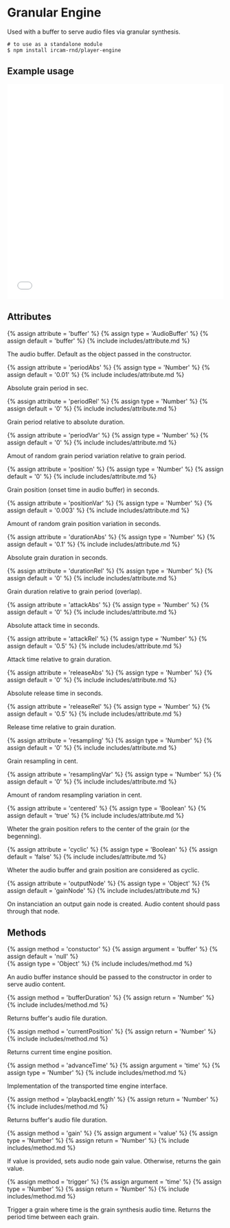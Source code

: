 ---
---

# Granular Engine

Used with a buffer to serve audio files via granular synthesis.

~~~
# to use as a standalone module
$ npm install ircam-rnd/player-engine
~~~

## Example usage

<iframe width="100%" height="500" src="//jsfiddle.net/renaudfv/jcox95yv/28/embedded/result,js,html,css" allowfullscreen="allowfullscreen" frameborder="0"></iframe>

## Attributes

{% assign attribute = 'buffer' %}
{% assign type = 'AudioBuffer' %}
{% assign default = 'buffer' %}
{% include includes/attribute.md %}

The audio buffer. Default as the object passed in the constructor.

{% assign attribute = 'periodAbs' %}
{% assign type = 'Number' %}
{% assign default = '0.01' %}
{% include includes/attribute.md %}

Absolute grain period in sec.

{% assign attribute = 'periodRel' %}
{% assign type = 'Number' %}
{% assign default = '0' %}
{% include includes/attribute.md %}

Grain period relative to absolute duration.

{% assign attribute = 'periodVar' %}
{% assign type = 'Number' %}
{% assign default = '0' %}
{% include includes/attribute.md %}

Amout of random grain period variation relative to grain period.

{% assign attribute = 'position' %}
{% assign type = 'Number' %}
{% assign default = '0' %}
{% include includes/attribute.md %}

Grain position (onset time in audio buffer) in seconds.

{% assign attribute = 'positionVar' %}
{% assign type = 'Number' %}
{% assign default = '0.003' %}
{% include includes/attribute.md %}

Amount of random grain position variation in seconds.

{% assign attribute = 'durationAbs' %}
{% assign type = 'Number' %}
{% assign default = '0.1' %}
{% include includes/attribute.md %}

Absolute grain duration in seconds.

{% assign attribute = 'durationRel' %}
{% assign type = 'Number' %}
{% assign default = '0' %}
{% include includes/attribute.md %}

Grain duration relative to grain period (overlap).

{% assign attribute = 'attackAbs' %}
{% assign type = 'Number' %}
{% assign default = '0' %}
{% include includes/attribute.md %}

Absolute attack time in seconds.

{% assign attribute = 'attackRel' %}
{% assign type = 'Number' %}
{% assign default = '0.5' %}
{% include includes/attribute.md %}

Attack time relative to grain duration.

{% assign attribute = 'releaseAbs' %}
{% assign type = 'Number' %}
{% assign default = '0' %}
{% include includes/attribute.md %}

Absolute release time in seconds.

{% assign attribute = 'releaseRel' %}
{% assign type = 'Number' %}
{% assign default = '0.5' %}
{% include includes/attribute.md %}

Release time relative to grain duration.

{% assign attribute = 'resampling' %}
{% assign type = 'Number' %}
{% assign default = '0' %}
{% include includes/attribute.md %}

Grain resampling in cent.

{% assign attribute = 'resamplingVar' %}
{% assign type = 'Number' %}
{% assign default = '0' %}
{% include includes/attribute.md %}

Amount of random resampling variation in cent.

{% assign attribute = 'centered' %}
{% assign type = 'Boolean' %}
{% assign default = 'true' %}
{% include includes/attribute.md %}

Wheter the grain position refers to the center of the grain (or the begenning).

{% assign attribute = 'cyclic' %}
{% assign type = 'Boolean' %}
{% assign default = 'false' %}
{% include includes/attribute.md %}

Wheter the audio buffer and grain position are considered as cyclic.

{% assign attribute = 'outputNode' %}
{% assign type = 'Object' %}
{% assign default = 'gainNode' %}
{% include includes/attribute.md %}

On instanciation an output gain node is created. Audio content should pass through that node.

## Methods

{% assign method = 'constuctor' %}
{% assign argument = 'buffer' %}
{% assign default = 'null' %}  
{% assign type = 'Object' %}
{% include includes/method.md %}

An audio buffer instance should be passed to the constructor in order to serve audio content.


{% assign method = 'bufferDuration' %}
{% assign return = 'Number' %}
{% include includes/method.md %}

Returns buffer's audio file duration.

{% assign method = 'currentPosition' %}
{% assign return = 'Number' %}
{% include includes/method.md %}

Returns current time engine position.

{% assign method = 'advanceTime' %}
{% assign argument = 'time' %}
{% assign type = 'Number' %}
{% include includes/method.md %}

Implementation of the transported time engine interface.

{% assign method = 'playbackLength' %}
{% assign return = 'Number' %}
{% include includes/method.md %}

Returns buffer's audio file duration.

{% assign method = 'gain' %}
{% assign argument = 'value' %}
{% assign type = 'Number' %}
{% assign return = 'Number' %}
{% include includes/method.md %}

If value is provided, sets audio node gain value. Otherwise, returns the gain value.

{% assign method = 'trigger' %}
{% assign argument = 'time' %}
{% assign type = 'Number' %}
{% assign return = 'Number' %}
{% include includes/method.md %}

Trigger a grain where time is the grain synthesis audio time. Returns the period
time between each grain. 
